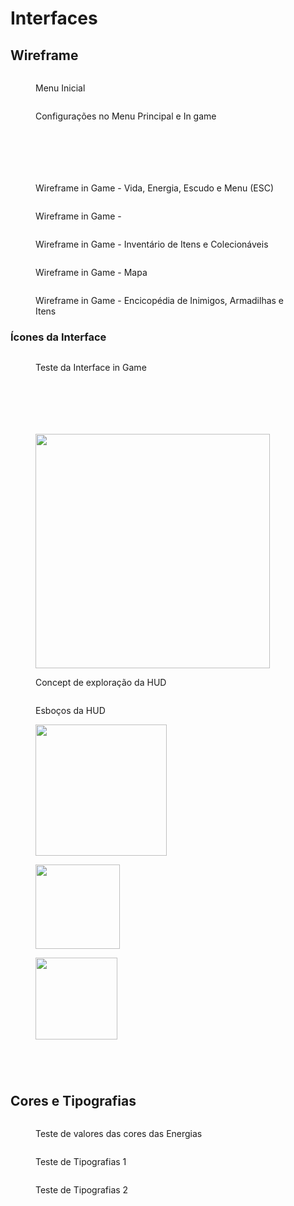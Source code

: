 # Interfaces

## Wireframe

<figure><img src="../.gitbook/assets/1.jpg" alt=""><figcaption><p>Menu Inicial</p></figcaption></figure>

<figure><img src="../.gitbook/assets/2.jpg" alt=""><figcaption><p>Configurações no Menu Principal e In game</p></figcaption></figure>

<div>

<figure><img src="../.gitbook/assets/2 - 1.jpg" alt=""><figcaption></figcaption></figure>

 

<figure><img src="../.gitbook/assets/2 - 2.jpg" alt=""><figcaption></figcaption></figure>

 

<figure><img src="../.gitbook/assets/2 - 3.jpg" alt=""><figcaption></figcaption></figure>

 

<figure><img src="../.gitbook/assets/2 - 4.jpg" alt=""><figcaption></figcaption></figure>

</div>

<figure><img src="../.gitbook/assets/3.jpg" alt=""><figcaption></figcaption></figure>

<figure><img src="../.gitbook/assets/4.jpg" alt=""><figcaption><p>Wireframe in Game - Vida, Energia, Escudo e Menu (ESC)</p></figcaption></figure>

<figure><img src="../.gitbook/assets/5 (1).jpg" alt=""><figcaption><p>Wireframe in Game - </p></figcaption></figure>

<figure><img src="../.gitbook/assets/6 (3).jpg" alt=""><figcaption><p>Wireframe in Game - Inventário de Itens e Colecionáveis</p></figcaption></figure>

<figure><img src="../.gitbook/assets/7 (3).jpg" alt=""><figcaption><p>Wireframe in Game - Mapa</p></figcaption></figure>

<figure><img src="../.gitbook/assets/8.jpg" alt=""><figcaption><p>Wireframe in Game - Encicopédia de Inimigos, Armadilhas e Itens</p></figcaption></figure>

### Ícones da Interface

<figure><img src="../.gitbook/assets/CenarioTeste2 (1).jpg" alt=""><figcaption><p>Teste da Interface in Game</p></figcaption></figure>

<div>

<figure><img src="../.gitbook/assets/2 (1).jpg" alt=""><figcaption></figcaption></figure>

 

<figure><img src="../.gitbook/assets/3 (1).jpg" alt=""><figcaption></figcaption></figure>

</div>

<div>

<figure><img src="../.gitbook/assets/4 (3).jpg" alt=""><figcaption></figcaption></figure>

 

<figure><img src="../.gitbook/assets/5 (3).jpg" alt=""><figcaption></figcaption></figure>

</div>

<div>

<figure><img src="../.gitbook/assets/6.jpg" alt=""><figcaption></figcaption></figure>

 

<figure><img src="../.gitbook/assets/7 (2).jpg" alt=""><figcaption></figcaption></figure>

</div>

<figure><img src="../.gitbook/assets/HUDCOMPLETA.png" alt="" width="375"><figcaption><p>Concept de exploração da HUD</p></figcaption></figure>

<figure><img src="../.gitbook/assets/spaces_n7wqSSPowaOFtekPxtRf_uploads_git-blob-11f6d92d8b755b9e4a504c4ddf599703faebbfc6_000.jpg" alt=""><figcaption><p>Esboços da HUD</p></figcaption></figure>

<div>

<figure><img src="../.gitbook/assets/WASD.png" alt="" width="210"><figcaption></figcaption></figure>

 

<figure><img src="../.gitbook/assets/Mouse.png" alt="" width="135"><figcaption></figcaption></figure>

 

<figure><img src="../.gitbook/assets/Espaço.png" alt="" width="131"><figcaption></figcaption></figure>

</div>

<div>

<figure><img src="../.gitbook/assets/E.png" alt=""><figcaption></figcaption></figure>

 

<figure><img src="../.gitbook/assets/Energias.png" alt=""><figcaption></figcaption></figure>

 

<figure><img src="../.gitbook/assets/R (1).png" alt=""><figcaption></figcaption></figure>

 

<figure><img src="../.gitbook/assets/Shift (1).png" alt=""><figcaption></figcaption></figure>

</div>

## Cores e Tipografias

<figure><img src="../.gitbook/assets/Teste de cores (2).jpg" alt=""><figcaption><p>Teste de valores das cores das Energias</p></figcaption></figure>

<div>

<figure><img src="../.gitbook/assets/Teste de Tipografias 1.jpg" alt=""><figcaption><p>Teste de Tipografias 1</p></figcaption></figure>

 

<figure><img src="../.gitbook/assets/Teste de Tipografias 2.jpg" alt=""><figcaption><p>Teste de Tipografias 2</p></figcaption></figure>

</div>
